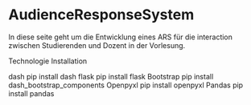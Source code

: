 # AudienceResponseSystem
In diese seite geht um die Entwicklung eines ARS für die interaction zwischen Studierenden und Dozent in der Vorlesung.



Technologie	Installation

dash	  pip install dash
flask	  pip install flask
Bootstrap 	pip install dash_bootstrap_components
Openpyxl	  pip install openpyxl
Pandas	  pip install pandas


